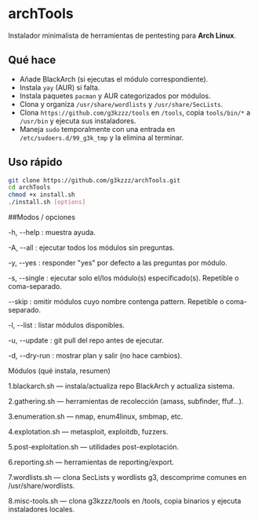 # archTools

Instalador minimalista de herramientas de pentesting para **Arch Linux**.

## Qué hace
- Añade BlackArch (si ejecutas el módulo correspondiente).  
- Instala `yay` (AUR) si falta.  
- Instala paquetes `pacman` y AUR categorizados por módulos.  
- Clona y organiza `/usr/share/wordlists` y `/usr/share/SecLists`.  
- Clona `https://github.com/g3kzzz/tools` en `/tools`, copia `tools/bin/*` a `/usr/bin` y ejecuta sus instaladores.  
- Maneja `sudo` temporalmente con una entrada en `/etc/sudoers.d/99_g3k_tmp` y la elimina al terminar.

## Uso rápido
```bash
git clone https://github.com/g3kzzz/archTools.git
cd archTools
chmod +x install.sh
./install.sh [options]

```
##Modos / opciones

-h, --help : muestra ayuda.

-A, --all : ejecutar todos los módulos sin preguntas.

-y, --yes : responder "yes" por defecto a las preguntas por módulo.

-s, --single <file> : ejecutar solo el/los módulo(s) especificado(s). Repetible o coma-separado.

--skip <pattern> : omitir módulos cuyo nombre contenga pattern. Repetible o coma-separado.

-l, --list : listar módulos disponibles.

-u, --update : git pull del repo antes de ejecutar.

-d, --dry-run : mostrar plan y salir (no hace cambios).


Módulos (qué instala, resumen)

1.blackarch.sh — instala/actualiza repo BlackArch y actualiza sistema.

2.gathering.sh — herramientas de recolección (amass, subfinder, ffuf...).

3.enumeration.sh — nmap, enum4linux, smbmap, etc.

4.explotation.sh — metasploit, exploitdb, fuzzers.

5.post-exploitation.sh — utilidades post-explotación.

6.reporting.sh — herramientas de reporting/export.

7.wordlists.sh — clona SecLists y wordlists g3, descomprime comunes en /usr/share/wordlists.

8.misc-tools.sh — clona g3kzzz/tools en /tools, copia binarios y ejecuta instaladores locales.


